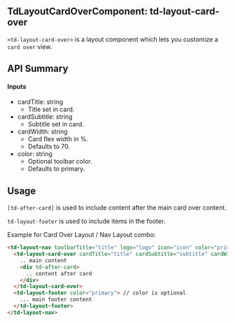 ## TdLayoutCardOverComponent: td-layout-card-over

`<td-layout-card-over>` is a layout component which lets you customize a `card over` view.


## API Summary

#### Inputs

+ cardTitle: string 
  + Title set in card.
+ cardSubtitle: string 
  + Subtitle set in card.
+ cardWidth: string 
  + Card flex width in %. 
  + Defaults to 70.
+ color: string 
  + Optional toolbar color. 
  + Defaults to primary.

## Usage

`[td-after-card]` is used to include content after the main card over content.

`td-layout-footer` is used to include items in the footer.

Example for Card Over Layout / Nav Layout combo:

```html
<td-layout-nav toolbarTitle="title" logo="logo" icon="icon" color="primary">
  <td-layout-card-over cardTitle="title" cardSubtitle="subtitle" cardWidth="widthIn%" color="primary">
    .. main content
    <div td-after-card>
      .. content after card
    </div>
  </td-layout-card-over>
  <td-layout-footer color="primary"> // color is optional
    ... main footer content
  </td-layout-footer>
</td-layout-nav>
```
